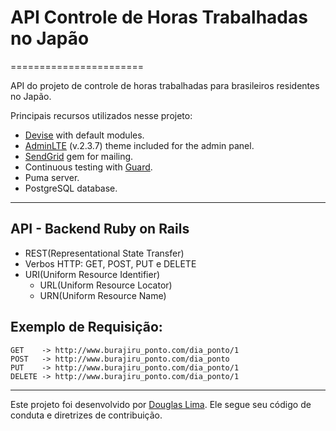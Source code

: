 # API Controle de Horas Trabalhadas no Japão
=======================

API do projeto de controle de horas trabalhadas para brasileiros residentes no Japão.

Principais recursos utilizados nesse projeto:

- [Devise](https://github.com/plataformatec/devise) with default modules.
- [AdminLTE](https://almsaeedstudio.com/) (v.2.3.7) theme included for the admin panel.
- [SendGrid](https://github.com/stephenb/sendgrid) gem for mailing.
- Continuous testing with [Guard](https://github.com/guard/guard).
- Puma server.
- PostgreSQL database.

----------------------------
API - Backend Ruby on Rails
-------------

- REST(Representational State Transfer)
- Verbos HTTP: GET, POST, PUT e DELETE
- URI(Uniform Resource Identifier)
	* URL(Uniform Resource Locator)
	* URN(Uniform Resource Name)
	
Exemplo de Requisição:
-------------
	GET    -> http://www.burajiru_ponto.com/dia_ponto/1
	POST   -> http://www.burajiru_ponto.com/dia_ponto
    PUT    -> http://www.burajiru_ponto.com/dia_ponto/1
    DELETE -> http://www.burajiru_ponto.com/dia_ponto/1

----------------------------
Este projeto foi desenvolvido por [Douglas Lima](https://github.com/douglasproglima). Ele segue seu código de conduta e diretrizes de contribuição.